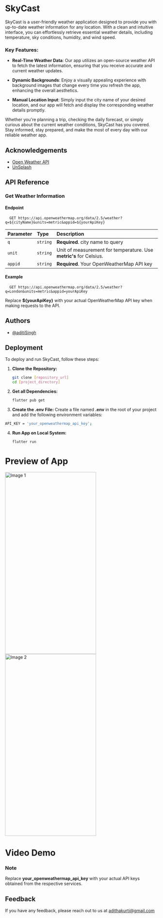 
# SkyCast

SkyCast is a user-friendly weather application designed to provide you with up-to-date weather information for any location. With a clean and intuitive interface, you can effortlessly retrieve essential weather details, including temperature, sky conditions, humidity, and wind speed.

### Key Features:
* **Real-Time Weather Data**: Our app utilizes an open-source weather API to fetch the latest information, ensuring that you receive accurate and current weather updates.

* **Dynamic Backgrounds**: Enjoy a visually appealing experience with background images that change every time you refresh the app, enhancing the overall aesthetics.

* **Manual Location Input**: Simply input the city name of your desired location, and our app will fetch and display the corresponding weather details promptly.

Whether you're planning a trip, checking the daily forecast, or simply curious about the current weather conditions, SkyCast has you covered. Stay informed, stay prepared, and make the most of every day with our reliable weather app.

## Acknowledgements

 - [Open Weather API](https://openweathermap.org/api)
 - [UnSplash](https://unsplash.com)



## API Reference

### Get Weather Information

#### Endpoint

```http
  GET https://api.openweathermap.org/data/2.5/weather?q=${cityName}&units=metric&appid=${yourApiKey}
```

| Parameter | Type     | Description                |
| :-------- | :------- | :------------------------- |
| `q` | `string` | **Required**. city name to query |
| `unit` | `string` | Unit of measurement for temperature. Use **metric's** for Celsius. |
| `appid` | `string` | **Required**. Your OpenWeatherMap API key |

#### Example

```http
  GET https://api.openweathermap.org/data/2.5/weather?q=London&units=metric&appid=yourApiKey
```
Replace **${yourApiKey}** with your actual OpenWeatherMap API key when making requests to the API.


## Authors

- [@aditiSingh](https://github.com/AditiSingh2003)


## Deployment

To deploy and run SkyCast, follow these steps:

1. **Clone the Repository:**
   ```bash
   git clone [repository_url]
   cd [project_directory]
   ```

2. **Get all Dependencies:**
    ```bash
    flutter pub get
    ```

3. **Create the .env File:**
Create a file named **.env** in the root of your project and add the following environment variables:

```bash
API_KEY = 'your_openweathermap_api_key';
```


4. **Run App on Local System:**
    ```bash
    flutter run
    ```
# Preview of App

<!-- Image 1 with height and width -->
<img src="https://github.com/AditiSingh2003/SkyCast-App/assets/97729662/ce2e5491-9188-400b-b835-6bec87b1d857.png" alt="Image 1" width="300" height="600">

<!-- Image 2 with height and width -->
<img src="https://github.com/AditiSingh2003/SkyCast-App/assets/97729662/b5d9b958-8fa7-450b-94de-5fd388f99efc.png" alt="Image 2" width="300" height="600">

# Video Demo





### Note
Replace **your_openweathermap_api_key** with your actual API keys obtained from the respective services.
## Feedback

If you have any feedback, please reach out to us at adithakurti@gmail.com

